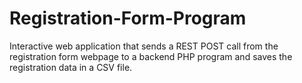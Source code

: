 # Registration-Form-Program
Interactive web application that sends a REST POST call from the registration form webpage to a backend PHP program and saves the registration data in a CSV file.

